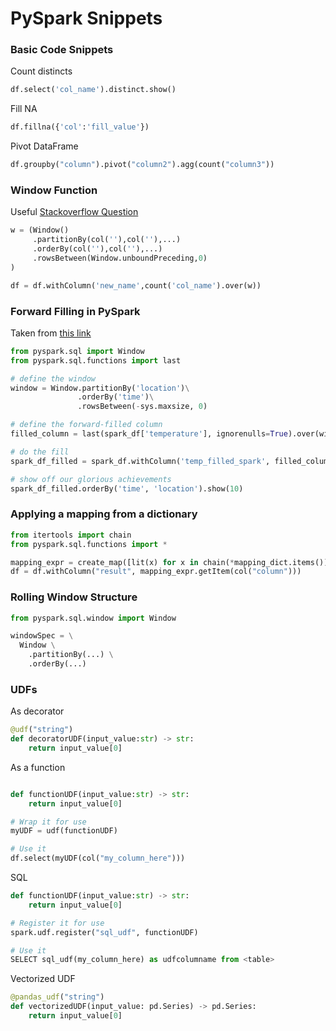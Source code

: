# PySpark Snippets

### Basic Code Snippets

Count distincts
```python
df.select('col_name').distinct.show()
```

Fill NA
```python
df.fillna({'col':'fill_value'})
```

Pivot DataFrame
```python
df.groupby("column").pivot("column2").agg(count("column3"))
```

### Window Function

Useful [Stackoverflow Question](https://stackoverflow.com/questions/56287224/rangebetween-with-negative-values-for-previous-rows)
```python
w = (Window()
     .partitionBy(col(''),col(''),...)
     .orderBy(col(''),col(''),...)
     .rowsBetween(Window.unboundPreceding,0)
)

df = df.withColumn('new_name',count('col_name').over(w))
```

### Forward Filling in PySpark

Taken from [this link](https://johnpaton.net/posts/forward-fill-spark/)

```python
from pyspark.sql import Window
from pyspark.sql.functions import last

# define the window
window = Window.partitionBy('location')\
               .orderBy('time')\
               .rowsBetween(-sys.maxsize, 0)

# define the forward-filled column
filled_column = last(spark_df['temperature'], ignorenulls=True).over(window)

# do the fill
spark_df_filled = spark_df.withColumn('temp_filled_spark', filled_column)

# show off our glorious achievements
spark_df_filled.orderBy('time', 'location').show(10)  
```

### Applying a mapping from a dictionary
```python
from itertools import chain
from pyspark.sql.functions import *

mapping_expr = create_map([lit(x) for x in chain(*mapping_dict.items())])
df = df.withColumn("result", mapping_expr.getItem(col("column")))
```

### Rolling Window Structure
```python
from pyspark.sql.window import Window

windowSpec = \
  Window \
    .partitionBy(...) \
    .orderBy(...)
```

### UDFs
As decorator
```python
@udf("string")
def decoratorUDF(input_value:str) -> str:
    return input_value[0]
```

As a function
```python

def functionUDF(input_value:str) -> str:
    return input_value[0]

# Wrap it for use
myUDF = udf(functionUDF)

# Use it
df.select(myUDF(col("my_column_here")))
```
SQL
```python
def functionUDF(input_value:str) -> str:
    return input_value[0]

# Register it for use
spark.udf.register("sql_udf", functionUDF)

# Use it
SELECT sql_udf(my_column_here) as udfcolumname from <table>
```

Vectorized UDF
```python
@pandas_udf("string")
def vectorizedUDF(input_value: pd.Series) -> pd.Series:
    return input_value[0]
```